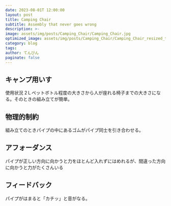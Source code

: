 ```yaml
---
date: 2023-08-01T 12:00:00
layout: post
title: Camping Chair
subtitle: Assembly that never goes wrong
description: >-
image: assets/img/posts/Camping_Chair/Camping_Chair.jpg
optimized_image: assets/img/posts/Camping_Chair/Camping_Chair_resized_thumbnail.jpg
category: blog
tags: 
author: てんびん
paginate: false
---
```


## キャンプ用いす

使用状況 2Ｌペットボトル程度の大きさから人が座れる椅子までの大きさになる。そのときの組み立てが簡単。

## 物理的制約

組み立てのときパイプの中にあるゴムがパイプ同士を引き合わせる。

## アフォーダンス

パイプが正しい方向に向かうと力をほとんど入れずにはめれるが、間違った方向に向かうと力がたくさんいる

## フィードバック

パイプがはまると「カチッ」と音がなる。